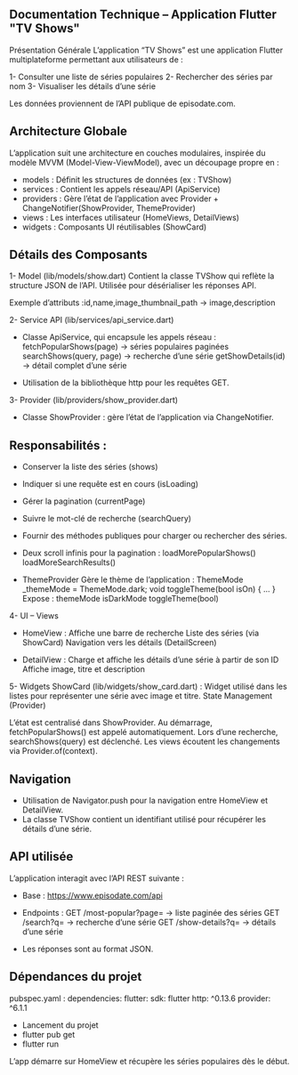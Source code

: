 
## Documentation Technique – Application Flutter "TV Shows"

Présentation Générale L’application “TV Shows” est une application Flutter multiplateforme 
permettant aux utilisateurs de :

1- Consulter une liste de séries populaires
2- Rechercher des séries par nom
3- Visualiser les détails d’une série

Les données proviennent de l’API publique de episodate.com.

## Architecture Globale
L’application suit une architecture en couches modulaires, inspirée du modèle MVVM (Model-View-ViewModel), 
avec un découpage propre en :

- models : Définit les structures de données (ex : TVShow)
- services : Contient les appels réseau/API (ApiService)
- providers : Gère l’état de l’application avec Provider + ChangeNotifier(ShowProvider, ThemeProvider)
- views : Les interfaces utilisateur (HomeViews, DetailViews)
- widgets : Composants UI réutilisables (ShowCard)

## Détails des Composants

1- Model (lib/models/show.dart)
   Contient la classe TVShow qui reflète la structure JSON de l’API.
   Utilisée pour désérialiser les réponses API.

   Exemple d’attributs :id,name,image_thumbnail_path → image,description

2- Service API (lib/services/api_service.dart)

 - Classe ApiService, qui encapsule les appels réseau :
     fetchPopularShows(page) → séries populaires paginées
     searchShows(query, page) → recherche d’une série
     getShowDetails(id) → détail complet d’une série

 - Utilisation de la bibliothèque http pour les requêtes GET.

3- Provider (lib/providers/show_provider.dart)

 - Classe ShowProvider : gère l’état de l’application via ChangeNotifier.
   
  ## Responsabilités :
  - Conserver la liste des séries (shows)
  - Indiquer si une requête est en cours (isLoading)
  - Gérer la pagination (currentPage)
  - Suivre le mot-clé de recherche (searchQuery)
  - Fournir des méthodes publiques pour charger ou rechercher des séries.
  - Deux scroll infinis pour la pagination :
    loadMorePopularShows()
    loadMoreSearchResults()

- ThemeProvider
  Gère le thème de l’application :
  ThemeMode _themeMode = ThemeMode.dark;
  void toggleTheme(bool isOn) { ... }
  Expose :
  themeMode
  isDarkMode
  toggleTheme(bool)


4- UI – Views

 - HomeView :
   Affiche une barre de recherche
   Liste des séries (via ShowCard)
   Navigation vers les détails (DetailScreen)

 - DetailView :
   Charge et affiche les détails d’une série à partir de son ID
   Affiche image, titre et description

5-  Widgets
   ShowCard (lib/widgets/show_card.dart) : Widget utilisé dans les listes pour représenter une série avec image et titre.
   State Management (Provider)

   L’état est centralisé dans ShowProvider.
   Au démarrage, fetchPopularShows() est appelé automatiquement.
   Lors d’une recherche, searchShows(query) est déclenché.
   Les views écoutent les changements via Provider.of<ShowProvider>(context).

## Navigation

- Utilisation de Navigator.push pour la navigation entre HomeView et DetailView.
- La classe TVShow contient un identifiant utilisé pour récupérer les détails d’une série.

## API utilisée

L’application interagit avec l’API REST suivante :

- Base : https://www.episodate.com/api

- Endpoints :
    GET /most-popular?page= → liste paginée des séries
    GET /search?q= → recherche d’une série
    GET /show-details?q= → détails d’une série

- Les réponses sont au format JSON.

## Dépendances du projet
   pubspec.yaml :
       dependencies: flutter: 
           sdk: flutter http: ^0.13.6 provider: ^6.1.1

- Lancement du projet
- flutter pub get
- flutter run

L’app démarre sur HomeView et récupère les séries populaires dès le début.